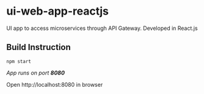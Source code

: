 # ui-web-app-reactjs
UI app to access microservices through API Gateway.
Developed in React.js

## Build Instruction
```
npm start

```
*App runs on port **8080***

Open http://localhost:8080 in browser
##
